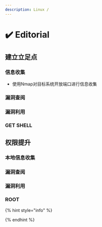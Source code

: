 ```yaml
---
description: Linux /
---
```


# ✔️ Editorial

## 建立立足点

### 信息收集

* 使用Nmap对目标系统开放端口进行信息收集























### 漏洞查阅







### 漏洞利用





### GET SHELL







## 权限提升

### 本地信息收集







### 漏洞查阅







### 漏洞利用







### ROOT























{% hint style="info" %}

{% endhint %}

